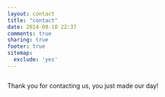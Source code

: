 ```yaml
---
layout: contact
title: "contact"
date: 2014-09-10 22:37
comments: true
sharing: true
footer: true
sitemap:
  exclude: 'yes'
---
```

<div class="row">
  <div class="small-12 medium-offset-2 medium-7 columns">
      <div>
        <p>Thank you for contacting us, you just made our day!</p>
      </div>
  </div>
</div>